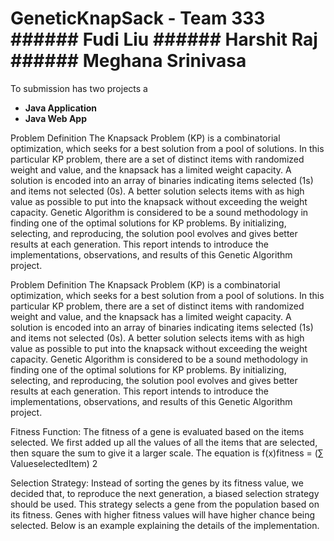 # GeneticKnapSack - Team 333 ###### Fudi Liu ###### Harshit Raj ###### Meghana Srinivasa

To submission has two projects a 
 -  **Java Application** 
 -  **Java Web App**

Problem Definition
The Knapsack Problem (KP) is a combinatorial optimization, which seeks for a best solution
from a pool of solutions. In this particular KP problem, there are a set of distinct items with
randomized weight and value, and the knapsack has a limited weight capacity. A solution is
encoded into an array of binaries indicating items selected (1s) and items not selected (0s). A
better solution selects items with as high value as possible to put into the knapsack without
exceeding the weight capacity. Genetic Algorithm is considered to be a sound methodology in
finding one of the optimal solutions for KP problems. By initializing, selecting, and reproducing,
the solution pool evolves and gives better results at each generation. This report intends to
introduce the implementations, observations, and results of this Genetic Algorithm project.


Problem Definition
The Knapsack Problem (KP) is a combinatorial optimization, which seeks for a best solution
from a pool of solutions. In this particular KP problem, there are a set of distinct items with
randomized weight and value, and the knapsack has a limited weight capacity. A solution is
encoded into an array of binaries indicating items selected (1s) and items not selected (0s). A
better solution selects items with as high value as possible to put into the knapsack without
exceeding the weight capacity. Genetic Algorithm is considered to be a sound methodology in
finding one of the optimal solutions for KP problems. By initializing, selecting, and reproducing,
the solution pool evolves and gives better results at each generation. This report intends to
introduce the implementations, observations, and results of this Genetic Algorithm project.

Fitness Function: The fitness of a gene is evaluated based on the items selected. We first added
up all the values of all the items that are selected, then square the sum to give it a larger scale.
The equation is f(x)fitness = (∑ ValueselectedItem)
2

Selection Strategy: Instead of sorting the genes by its fitness value, we decided that, to reproduce
the next generation, a biased selection strategy should be used. This strategy selects a gene from
the population based on its fitness. Genes with higher fitness values will have higher chance
being selected. Below is an example explaining the details of the implementation.
